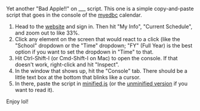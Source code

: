 Yet another "Bad Apple!!" on ___ script. This one is a simple copy-and-paste script that goes in the console of the [myedbc](https://myeducation.gov.bc.ca/) calendar.

1. Head to the [website](https://myeducation.gov.bc.ca/) and sign in. Then hit "My Info", "Current Schedule", and zoom out to like 33%.
2. Click any element on the screen that would react to a click (like the "School" dropdown or the "Time" dropdown; "FY" (Full Year) is the best option if you want to set the dropdown in "Time" to that.
3. Hit Ctrl-Shift-I (or Cmd-Shift-I on Mac) to open the console. If that doesn't work, right-click and hit "Inspect".
4. In the window that shows up, hit the "Console" tab. There should be a little text box at the bottom that blinks like a cursor.
5. In there, paste the script in [minified.js](https://raw.githubusercontent.com/flatypus/myedbadapple/master/minified.js) (or the [unminified version](https://raw.githubusercontent.com/flatypus/myedbadapple/master/unminified.js) if you want to read it).

Enjoy lol!
